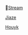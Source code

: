  :unicorn:[Stream](https://github.com/stream12138)

 [Jiaze](https://github.com/jiaze3303)

 [Houyk](https://github.com/Houyk11)
